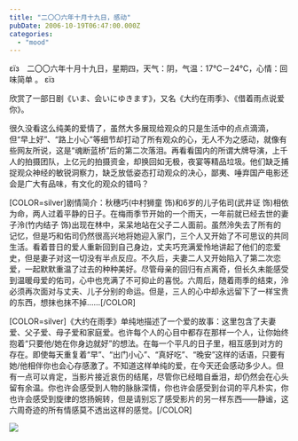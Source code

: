 ```yaml
---
title: "二〇〇六年十月十九日，感动"
pubDate: 2006-10-19T06:47:00.000Z
categories: 
  - "mood"
---
```


εїз　二〇〇六年十月十九日，星期四，天气：阴，气温：17℃－24℃，心情：回味简单 。 εїз

  

欣赏了一部日剧《いま、会いにゆきます》，又名《大约在雨季》、《借着雨点说爱你》。

很久没看这么纯美的爱情了，虽然大多展现给观众的只是生活中的点点滴滴，但“早上好”、“路上小心”等细节却打动了所有观众的心，无人不为之感动，就像有些网友所说，这是“魂断蓝桥”后的第二次落泪。再看看国内的所谓大牌导演，上千人的拍摄团队，上亿元的拍摄资金，却换回如无极，夜宴等精品垃圾。他们缺乏捕捉观众神经的敏锐洞察力，缺乏放低姿态打动观众的决心，鄙夷、唾弃国产电影还会是广大有品味，有文化的观众的错吗？

\[COLOR=silver\]剧情简介：秋穗巧(中村狮童 饰)和6岁的儿子佑司(武井证 饰)相依为命，两人过着平静的日子。在梅雨季节开始的一个雨天，一年前就已经去世的妻子泠(竹内结子 饰)出现在林中，呆呆地站在父子二人面前。虽然泠失去了所有的记忆，但是巧和佑司仍然很高兴地将她迎入家门，三个人又开始了不可思议的共同生活。看着昔日的爱人重新回到自己身边，丈夫巧充满爱怜地讲起了他们的恋爱史，但是妻子对这一切没有半点反应。不久后，夫妻二人又开始陷入了第二次恋爱，一起默默重温了过去的种种美好。尽管母亲的回归有点离奇，但长久未能感受到温暖母爱的佑司，心中也充满了不可抑止的喜悦。六周后，随着雨季的结束，泠必须再次面对与丈夫、儿子分别的命运。但是，三人的心中却永远留下了一样宝贵的东西，想抹也抹不掉……\[/COLOR\]

\[COLOR=silver\]《大约在雨季》单纯地描述了一个爱的故事：这里包含了夫妻爱、父子爱、母子爱和家庭爱。也许每个人的心目中都存在那样一个人，让你始终抱着“只要他/她在你身边就好”的想法。在每一个平凡的日子里，相互感到对方的存在。即使每天重复着“早”、“出门小心”、“真好吃”、“晚安”这样的话语，只要有她/他相伴你也会心存感激了。不知道这样单纯的爱，在今天还会感动多少人。但有一点可以肯定，当影片接近哀伤的结尾，尽管你已经暗自垂泪，却仍然会在心头留有余温。你也许会感受到人物的脉脉深情，你也许会感受到台词的平凡朴实，你也许会感受到旋律的悠扬婉转，但是请别忘了感受影片的另一样东西——静谧，这六周奇迹的所有情感莫不透出这样的感觉。\[/COLOR\]

![](https://spaces.liuweinan.com/Picture/BeWithYou.jpg)
